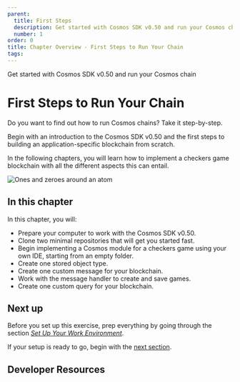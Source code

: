 ```yaml
---
parent:
  title: First Steps
  description: Get started with Cosmos SDK v0.50 and run your Cosmos chain
  number: 1
order: 0
title: Chapter Overview - First Steps to Run Your Chain
tags:
---
```


<div class="tm-overline tm-rf-1 tm-lh-title tm-medium tm-muted">Get started with Cosmos SDK v0.50 and run your Cosmos chain</div>
<h1 class="mt-4 mb-6">First Steps to Run Your Chain</h1>

Do you want to find out how to run Cosmos chains? Take it step-by-step.

Begin with an introduction to the Cosmos SDK v0.50 and the first steps to building an application-specific blockchain from scratch.

In the following chapters, you will learn how to implement a checkers game blockchain with all the different aspects this can entail.

![Ones and zeroes around an atom](/hands-on-exercise/0-native/images/cosmos_dev_portal_module-04-lp.png)

## In this chapter

<HighlightBox type="learning">

In this chapter, you will:

* Prepare your computer to work with the Cosmos SDK v0.50.
* Clone two minimal repositories that will get you started fast.
* Begin implementing a Cosmos module for a checkers game using your own IDE, starting from an empty folder.
* Create one stored object type.
* Create one custom message for your blockchain.
* Work with the message handler to create and save games.
* Create one custom query for your blockchain.

</HighlightBox>

<card-module/>

## Next up

Before you set up this exercise, prep everything by going through the section _[Set Up Your Work Environment](/tutorials/2-setup/index.md)_.

If your setup is ready to go, begin with the [next section](./1-preparation.md).

## Developer Resources

<div v-for="resource in $themeConfig.resources">
  <Resource
    :title="resource.title"
    :description="resource.description"
    :links="resource.links"
    :image="resource.image"
    :large="true"
  />
  <br/>
</div>
